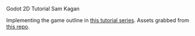 Godot 2D Tutorial
Sam Kagan

Implementing the game outline in [this tutorial series](https://devga.me/tutorials/godot2d/).
Assets grabbed from [this repo](https://github.com/serapth/Godot2DTutorial).
